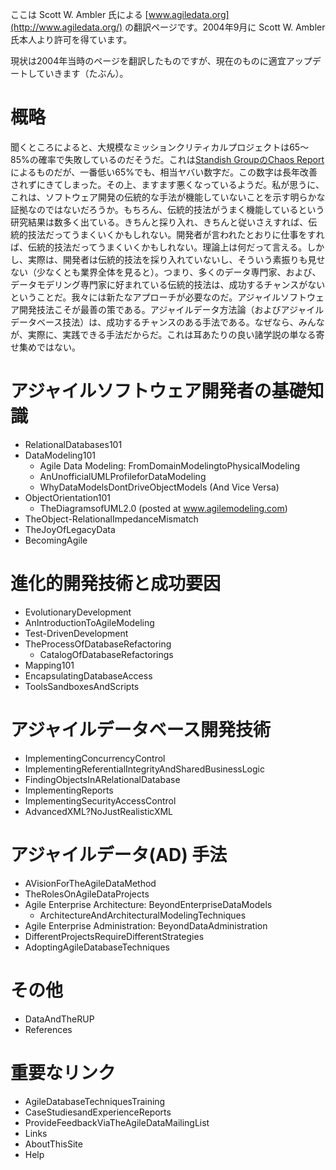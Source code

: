 ここは Scott W. Ambler 氏による [www.agiledata.org](http://www.agiledata.org/) の翻訳ページです。2004年9月に Scott W. Ambler 氏本人より許可を得ています。

現状は2004年当時のページを翻訳したものですが、現在のものに適宜アップデートしていきます（たぶん）。


# 概略
聞くところによると、大規模なミッションクリティカルプロジェクトは65〜85%の確率で失敗しているのだそうだ。これは[Standish GroupのChaos Report](http://www.standishgroup.com/) によるものだが、一番低い65%でも、相当ヤバい数字だ。この数字は長年改善されずにきてしまった。その上、ますます悪くなっているようだ。私が思うに、これは、ソフトウェア開発の伝統的な手法が機能していないことを示す明らかな証拠なのではないだろうか。もちろん、伝統的技法がうまく機能しているという研究結果は数多く出ている。きちんと採り入れ、きちんと従いさえすれば、伝統的技法だってうまくいくかもしれない。開発者が言われたとおりに仕事をすれば、伝統的技法だってうまくいくかもしれない。理論上は何だって言える。しかし、実際は、開発者は伝統的技法を採り入れていないし、そういう素振りも見せない（少なくとも業界全体を見ると）。つまり、多くのデータ専門家、および、データモデリング専門家に好まれている伝統的技法は、成功するチャンスがないということだ。我々には新たなアプローチが必要なのだ。アジャイルソフトウェア開発技法こそが最善の策である。アジャイルデータ方法論（およびアジャイルデータベース技法）は、成功するチャンスのある手法である。なぜなら、みんなが、実際に、実践できる手法だからだ。これは耳あたりの良い諸学説の単なる寄せ集めではない。

# アジャイルソフトウェア開発者の基礎知識
- RelationalDatabases101
- DataModeling101
  - Agile Data Modeling: FromDomainModelingtoPhysicalModeling
  - AnUnofficialUMLProfileforDataModeling
  - WhyDataModelsDontDriveObjectModels (And Vice Versa)
- ObjectOrientation101
  - TheDiagramsofUML2.0 (posted at www.agilemodeling.com) 
- TheObject-RelationalImpedanceMismatch
- TheJoyOfLegacyData
- BecomingAgile

# 進化的開発技術と成功要因
- EvolutionaryDevelopment 
- AnIntroductionToAgileModeling 
- Test-DrivenDevelopment 
- TheProcessOfDatabaseRefactoring 
  - CatalogOfDatabaseRefactorings 
- Mapping101
- EncapsulatingDatabaseAccess 
- ToolsSandboxesAndScripts 

# アジャイルデータベース開発技術
- ImplementingConcurrencyControl   
- ImplementingReferentialIntegrityAndSharedBusinessLogic 
- FindingObjectsInARelationalDatabase
- ImplementingReports   
- ImplementingSecurityAccessControl 
- AdvancedXML?NoJustRealisticXML


# アジャイルデータ(AD) 手法
- AVisionForTheAgileDataMethod
- TheRolesOnAgileDataProjects
- Agile Enterprise Architecture: BeyondEnterpriseDataModels  
  - ArchitectureAndArchitecturalModelingTechniques  
- Agile Enterprise Administration: BeyondDataAdministration   
- DifferentProjectsRequireDifferentStrategies 
- AdoptingAgileDatabaseTechniques 

# その他
- DataAndTheRUP
- References

# 重要なリンク
- AgileDatabaseTechniquesTraining 
- CaseStudiesandExperienceReports 
- ProvideFeedbackViaTheAgileDataMailingList
- Links
- AboutThisSite  
- Help


